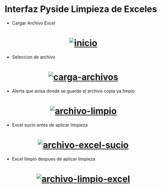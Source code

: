 # Interfaz Pyside Limpieza de Exceles

- Cargar Archivo Excel
  
<h1 align = 'center'> <a href="https://ibb.co/cXRs3yC8"><img src="https://i.ibb.co/Wp7R5HPz/inicio.png" alt="inicio" border="0"></a></h1>

- Seleccion de archivo

<h1 align = 'center'> <a href="https://ibb.co/B2sDgkS6"><img src="https://i.ibb.co/fd0RCJPN/carga-archivos.png" alt="carga-archivos" border="0"></a></h1>

- Alerta que avisa donde se guardo el archivo copia ya limpio

<h1 align = 'center'> <a href="https://ibb.co/bgCSrXnq"><img src="https://i.ibb.co/pvMt3dpG/archivo-limpio.png" alt="archivo-limpio" border="0"></a></h1>

- Excel sucio antes de aplicar limpieza

<h1 align = 'center'> <a href="https://ibb.co/RG9Z2zzB"><img src="https://i.ibb.co/zWrjsGG7/archivo-excel-sucio.png" alt="archivo-excel-sucio" border="0"></a></h1>

- Excel limpio despues de aplicar limpieza
 
<h1 align = 'center'> <a href="https://ibb.co/NnxrjkWg"><img src="https://i.ibb.co/Hp7CzMGL/archivo-limpio-excel.png" alt="archivo-limpio-excel" border="0"></a></h1>
